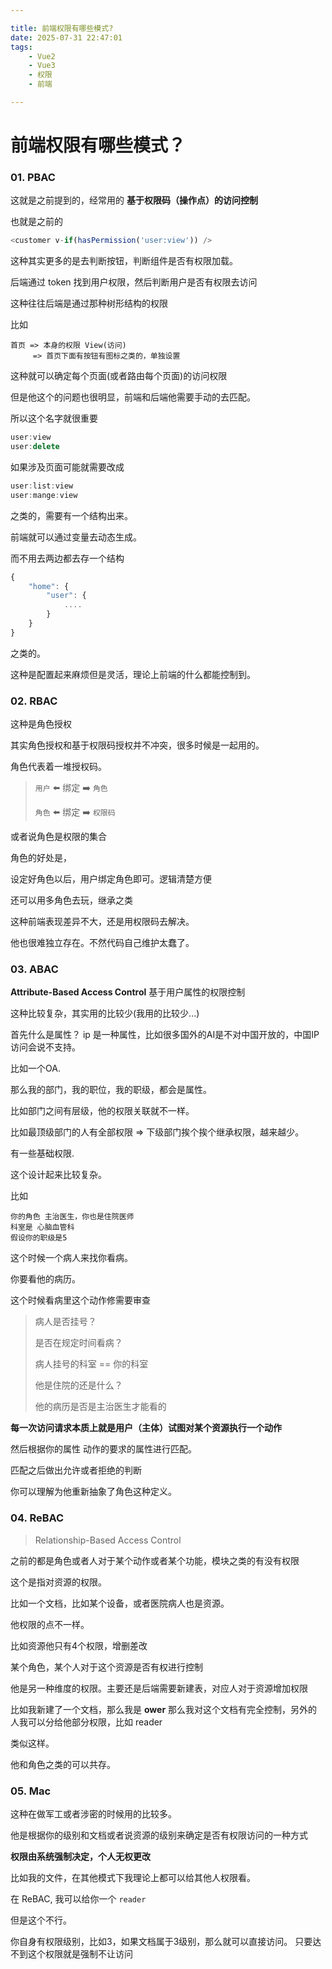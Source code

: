 ```yaml
---

title: 前端权限有哪些模式?
date: 2025-07-31 22:47:01
tags: 
    - Vue2
    - Vue3
    - 权限
    - 前端

---
```


# 前端权限有哪些模式？



### 01. PBAC

这就是之前提到的，经常用的 **基于权限码（操作点）的访问控制**

也就是之前的

```javascript
<customer v-if(hasPermission('user:view')) />
```

这种其实更多的是去判断按钮，判断组件是否有权限加载。

后端通过 token 找到用户权限，然后判断用户是否有权限去访问

这种往往后端是通过那种树形结构的权限

比如

```shell
首页 => 本身的权限 View(访问)
     => 首页下面有按钮有图标之类的，单独设置
```

这种就可以确定每个页面(或者路由每个页面)的访问权限

但是他这个的问题也很明显，前端和后端他需要手动的去匹配。



所以这个名字就很重要

```javascript
user:view
user:delete
```

如果涉及页面可能就需要改成

```javascript
user:list:view
user:mange:view
```

之类的，需要有一个结构出来。

前端就可以通过变量去动态生成。



而不用去两边都去存一个结构

```javascript
{
    "home": {
        "user": {
            ....
        }
    }
}
```

之类的。

这种是配置起来麻烦但是灵活，理论上前端的什么都能控制到。



### 02. RBAC

这种是角色授权

其实角色授权和基于权限码授权并不冲突，很多时候是一起用的。

角色代表着一堆授权码。

> `用户` ⬅️ 绑定 ➡️ `角色`
> 
> `角色` ⬅️ 绑定 ➡️ `权限码`



或者说角色是权限的集合

角色的好处是，

设定好角色以后，用户绑定角色即可。逻辑清楚方便

还可以用多角色去玩，继承之类



这种前端表现差异不大，还是用权限码去解决。

他也很难独立存在。不然代码自己维护太蠢了。



### 03. ABAC

**Attribute-Based Access Control** 基于用户属性的权限控制

这种比较复杂，其实用的比较少(我用的比较少...)



首先什么是属性？
ip 是一种属性，比如很多国外的AI是不对中国开放的，中国IP访问会说不支持。

比如一个OA. 

那么我的部门，我的职位，我的职级，都会是属性。

比如部门之间有层级，他的权限关联就不一样。

比如最顶级部门的人有全部权限 => 下级部门挨个挨个继承权限，越来越少。

有一些基础权限.



这个设计起来比较复杂。

比如

```shell
你的角色 主治医生，你也是住院医师
科室是 心脑血管科
假设你的职级是5
```

这个时候一个病人来找你看病。

你要看他的病历。

这个时候看病里这个动作修需要审查



> 病人是否挂号？
> 
> 是否在规定时间看病？
> 
> 病人挂号的科室 == 你的科室
> 
> 他是住院的还是什么？
> 
> 他的病历是否是主治医生才能看的



**每一次访问请求本质上就是用户（主体）试图对某个资源执行一个动作**

然后根据你的属性 动作的要求的属性进行匹配。

匹配之后做出允许或者拒绝的判断



你可以理解为他重新抽象了角色这种定义。



### 04. ReBAC

>  Relationship-Based Access Control



之前的都是角色或者人对于某个动作或者某个功能，模块之类的有没有权限

这个是指对资源的权限。



比如一个文档，比如某个设备，或者医院病人也是资源。

他权限的点不一样。

比如资源他只有4个权限，增删差改

某个角色，某个人对于这个资源是否有权进行控制



他是另一种维度的权限。主要还是后端需要新建表，对应人对于资源增加权限

比如我新建了一个文档，那么我是 **ower** 那么我对这个文档有完全控制，另外的人我可以分给他部分权限，比如 reader



类似这样。

他和角色之类的可以共存。



### 05. Mac

这种在做军工或者涉密的时候用的比较多。

他是根据你的级别和文档或者说资源的级别来确定是否有权限访问的一种方式

**权限由系统强制决定，个人无权更改**

比如我的文件，在其他模式下我理论上都可以给其他人权限看。

在 ReBAC, 我可以给你一个 `reader`

但是这个不行。



你自身有权限级别，比如3，如果文档属于3级别，那么就可以直接访问。
只要达不到这个权限就是强制不让访问
